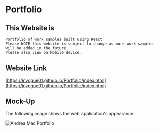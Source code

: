 # Portfolio

## This Website is

```
Portfolio of work samples built using React
Please NOTE this website is subject to change as more work samples will be added in the future.
Please also view on Mobile device.
```


## Website Link

[https://invogue01.github.io/Portfolio/index.html](https://invogue01.github.io/Portfolio/index.html)



## Mock-Up

The following image shows the web application's appearance

![Andrea Mac Portfolio](./src/assets/website.png)

